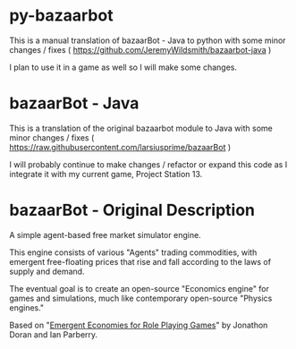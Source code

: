 py-bazaarbot
=======

This is a manual translation of bazaarBot - Java to python with some minor changes / fixes ( https://github.com/JeremyWildsmith/bazaarbot-java )

I plan to use it in a game as well so I will make some changes.


bazaarBot - Java
=========

This is a translation of the original bazaarbot module to Java with some minor changes / fixes ( https://raw.githubusercontent.com/larsiusprime/bazaarBot )

I will probably continue to make changes / refactor or expand this code as I integrate it with my current game, Project Station 13.

bazaarBot - Original Description
=========

A simple agent-based free market simulator engine.

This engine consists of various "Agents" trading commodities, with emergent free-floating prices that rise and fall according to the laws of supply and demand.

The eventual goal is to create an open-source "Economics engine" for games and simulations, much like contemporary open-source "Physics engines."

Based on "[Emergent Economies for Role Playing Games](https://www.semanticscholar.org/paper/Emergent-Economies-for-Role-Playing-Games-Doran-Parberry/e9330d06ec6a830aa1dd2cd9e6bc38daa95db6dd)" by Jonathon Doran and Ian Parberry.